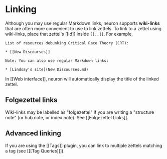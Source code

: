 # Linking

Although you may use regular Markdown links, neuron supports **wiki-links** that are often more convenient to use to link zettels. To link to a zettel using wiki-links, place that zettel's [[id]] inside `[[..]]`. For example,

```
List of resources debunking Critical Race Theory (CRT):

* [[New Discourses]]

Note: You can also use regular Markdown links:

* [Lindsay's site](New Discourses.md)
```

In [[Web interface]], neuron will automatically display the title of the
linked zettel.

## Folgezettel links

Wiki-links may be labelled as "folgezettel" if you are writing a "structure note" (or hub note, or index note). See [[Folgezettel Links]].

## Advanced linking

If you are using the [[Tags]] plugin, you can link to multiple zettels matching a tag (see [[[Tag Queries]]]).
